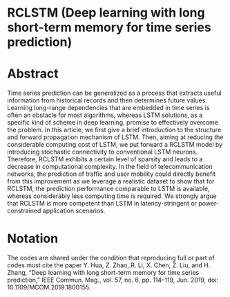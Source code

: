 # RCLSTM (Deep learning with long short-term memory for time series prediction)

# Abstract
Time series prediction can be generalized as a process that extracts useful information from historical records and then determines future values. Learning long-range dependencies that are embedded in time series is often an obstacle for most algorithms, whereas LSTM solutions, as a specific kind of scheme in deep learning, promise to effectively overcome the problem. In this article, we first give a brief introduction to the structure and forward propagation mechanism of LSTM. Then, aiming at reducing the considerable computing cost of LSTM, we put forward a RCLSTM model by introducing stochastic connectivity to conventional LSTM neurons. Therefore, RCLSTM exhibits a certain level of sparsity and leads to a decrease in computational complexity. In the field of telecommunication networks, the prediction of traffic and user mobility could directly benefit from this improvement as we leverage a realistic dataset to show that for RCLSTM, the prediction performance comparable to LSTM is available, whereas considerably less computing time is required. We strongly argue that RCLSTM is more competent than LSTM in latency-stringent or power-constrained application scenarios.

# Notation
The codes are shared under the condition that reproducing full or part of codes must cite the paper Y. Hua, Z. Zhao, R. Li, X. Chen, Z. Liu, and H. Zhang, “Deep learning with long short-term memory for time series prediction,” IEEE Commun. Mag., vol. 57, no. 6, pp. 114–119, Jun. 2019, doi: 10.1109/MCOM.2019.1800155.

